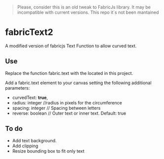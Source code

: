 > Please, consider this is an old tweak to FabricJs library. It may be incompatible with current versions. This repo it´s not been mantained

# fabricText2
A modified version of fabricjs Text Function to allow curved text.

## Use
Replace the function fabric.text with the located in this project.

Add a fabric.text element to your canvas setting the following additional parameters:

* curvedText: **true**,
* radius: integer //radius in pixels for the circumference
* spacing: integer // Spacing between letters
* reverse: boolean // Outer text or inner text. Default: true



## To do
* Add text background.
* Add clipping
* Resize bounding box to fit only text
